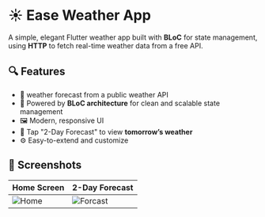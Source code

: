 # ☀️ Ease Weather App

A simple, elegant Flutter weather app built with **BLoC** for state management, using **HTTP** to fetch real-time weather data from a free API.  

## 🔍 Features

- 📡 weather forecast from a public weather API
- 🧱 Powered by **BLoC architecture** for clean and scalable state management
- 🖼️ Modern, responsive UI
- 📅 Tap "2-Day Forecast" to view **tomorrow’s weather**
- ⚙️ Easy-to-extend and customize

## 📸 Screenshots

|Home Screen | 2-Day Forecast|
|------|----------|
|![Home](https://github.com/user-attachments/assets/4c7715b7-41dc-4d04-811b-242514802315)|![Forcast](https://github.com/user-attachments/assets/6f8f1d3f-afe2-4c89-b9ef-c972067e2fa0)|
